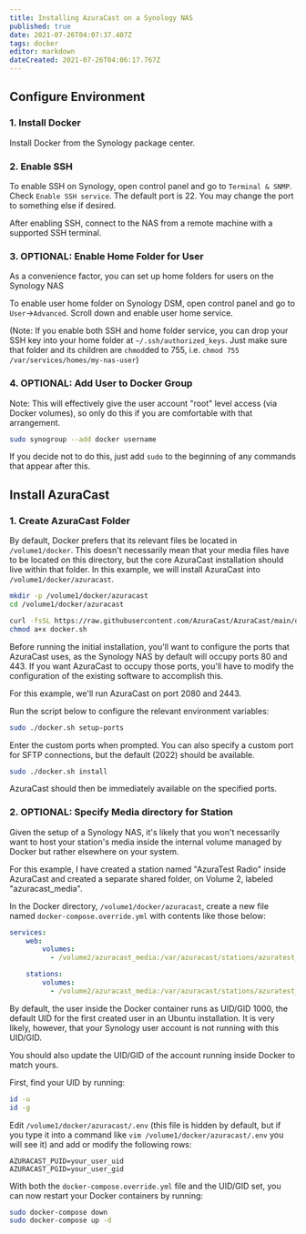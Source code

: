 ```yaml
---
title: Installing AzuraCast on a Synology NAS
published: true
date: 2021-07-26T04:07:37.407Z
tags: docker
editor: markdown
dateCreated: 2021-07-26T04:06:17.767Z
---
```


## Configure Environment

### 1. Install Docker

Install Docker from the Synology package center.

### 2. Enable SSH

To enable SSH on Synology, open control panel and go to `Terminal & SNMP`. Check `Enable SSH service`. The default port is 22. You may change the port to something else if desired.

After enabling SSH, connect to the NAS from a remote machine with a supported SSH terminal.

### 3. OPTIONAL: Enable Home Folder for User

As a convenience factor, you can set up home folders for users on the Synology NAS 

To enable user home folder on Synology DSM, open control panel and go to `User`->`Advanced`. Scroll down and enable user home service.

(Note: If you enable both SSH and home folder service, you can drop your SSH key into your home folder at `~/.ssh/authorized_keys`. Just make sure that folder and its children are `chmod`ded to 755, i.e. `chmod 755 /var/services/homes/my-nas-user`)

### 4. OPTIONAL: Add User to Docker Group

Note: This will effectively give the user account "root" level access (via Docker volumes), so only do this if you are comfortable with that arrangement.

```bash
sudo synogroup --add docker username
```

If you decide not to do this, just add `sudo` to the beginning of any commands that appear after this.

## Install AzuraCast

### 1. Create AzuraCast Folder

By default, Docker prefers that its relevant files be located in `/volume1/docker`. This doesn't necessarily mean that your media files have to be located on this directory, but the core AzuraCast installation should live within that folder. In this example, we will install AzuraCast into `/volume1/docker/azuracast`.

```bash
mkdir -p /volume1/docker/azuracast
cd /volume1/docker/azuracast

curl -fsSL https://raw.githubusercontent.com/AzuraCast/AzuraCast/main/docker.sh > docker.sh
chmod a+x docker.sh
```

Before running the initial installation, you'll want to configure the ports that AzuraCast uses, as the Synology NAS by default will occupy ports 80 and 443. If you want AzuraCast to occupy those ports, you'll have to modify the configuration of the existing software to accomplish this.

For this example, we'll run AzuraCast on port 2080 and 2443.

Run the script below to configure the relevant environment variables:

```bash
sudo ./docker.sh setup-ports
```

Enter the custom ports when prompted. You can also specify a custom port for SFTP connections, but the default (2022) should be available.

```bash
sudo ./docker.sh install
```

AzuraCast should then be immediately available on the specified ports.

### 2. OPTIONAL: Specify Media directory for Station

Given the setup of a Synology NAS, it's likely that you won't necessarily want to host your station's media inside the internal volume managed by Docker but rather elsewhere on your system. 

For this example, I have created a station named "AzuraTest Radio" inside AzuraCast and created a separate shared folder, on Volume 2, labeled "azuracast_media".

In the Docker directory, `/volume1/docker/azuracast`, create a new file named `docker-compose.override.yml` with contents like those below:

```yml
services:
    web:
        volumes:
          - /volume2/azuracast_media:/var/azuracast/stations/azuratest_radio/media

    stations:
        volumes:
          - /volume2/azuracast_media:/var/azuracast/stations/azuratest_radio/media
```

By default, the user inside the Docker container runs as UID/GID 1000, the default UID for the first created user in an Ubuntu installation. It is very likely, however, that your Synology user account is not running with this UID/GID.

You should also update the UID/GID of the account running inside Docker to match yours.

First, find your UID by running:

```bash
id -u
id -g
```

Edit `/volume1/docker/azuracast/.env` (this file is hidden by default, but if you type it into a command like `vim /volume1/docker/azuracast/.env` you will see it) and add or modify the following rows:

```
AZURACAST_PUID=your_user_uid
AZURACAST_PGID=your_user_gid
```

With both the `docker-compose.override.yml` file and the UID/GID set, you can now restart your Docker containers by running:

```bash
sudo docker-compose down
sudo docker-compose up -d
```
